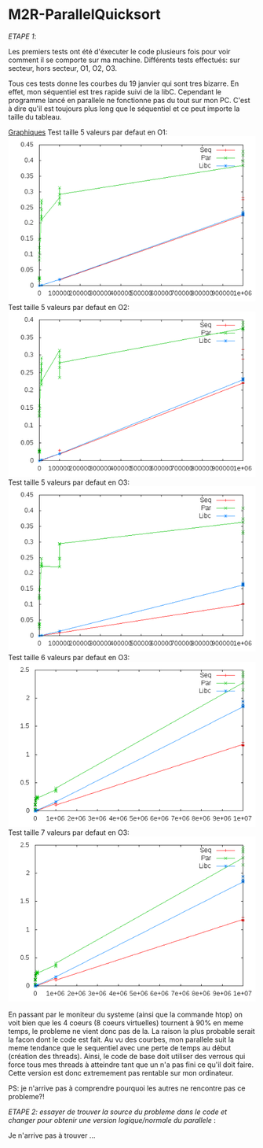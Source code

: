 M2R-ParallelQuicksort
=====================


_ETAPE 1_:

Les premiers tests ont été d'éxecuter le code plusieurs fois pour voir comment il se comporte sur ma machine. 
Différents tests effectués: sur secteur, hors secteur, O1, O2, O3.

Tous ces tests donne les courbes du 19 janvier qui sont tres bizarre. En effet, mon séquentiel est tres rapide suivi de la libC.
Cependant le programme lancé en parallele ne fonctionne pas du tout sur mon PC. C'est à dire qu'il est toujours plus long que le séquentiel et ce 
peut importe la taille du tableau. 

[Graphiques](data/PC-Raph_2017-01-19)
Test taille 5 valeurs par defaut en O1:
![alt text](https://github.com/fustesr/M2R-ParallelQuicksort/blob/master/data/PC-Raph_2017-01-19/measurements_14:36_wide_O1.png )
Test taille 5 valeurs par defaut en O2:
![alt text](https://github.com/fustesr/M2R-ParallelQuicksort/blob/master/data/PC-Raph_2017-01-19/measurements_15:01_wide_O2.png )
Test taille 5 valeurs par defaut en O3:
![alt text](https://github.com/fustesr/M2R-ParallelQuicksort/blob/master/data/PC-Raph_2017-01-19/measurements_15:04_wide_O3.png )
Test taille 6 valeurs par defaut en O3:
![alt text](https://github.com/fustesr/M2R-ParallelQuicksort/blob/master/data/PC-Raph_2017-01-19/measurements_16:17_wide_6valeurs_O3.png )
Test taille 7 valeurs par defaut en O3:
![alt text](https://github.com/fustesr/M2R-ParallelQuicksort/blob/master/data/PC-Raph_2017-01-19/measurements_16:17_wide_6valeurs_O3.png )

En passant par le moniteur du systeme (ainsi que la commande htop) on voit bien que les 4 coeurs (8 coeurs virtuelles) tournent à 90%  en meme temps, le probleme ne vient donc pas de la.
La raison la plus probable serait la facon dont le code est fait. Au vu des courbes, mon parallele suit la meme tendance que le sequentiel avec une perte de temps au début (création des threads). Ainsi, le code de base doit utiliser des verrous qui force tous mes threads à atteindre tant que un n'a pas fini ce qu'il doit faire. Cette version est donc extremement pas rentable sur mon ordinateur.

PS: je n'arrive pas à comprendre pourquoi les autres ne rencontre pas ce probleme?! 


_ETAPE 2: essayer de trouver la source du probleme dans le code et changer pour obtenir une version logique/normale du parallele_ :

Je n'arrive pas à trouver ...
